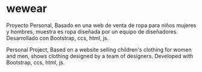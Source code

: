# wewear
Proyecto Personal, Basado en una web de venta de ropa para niños mujeres y hombres, muestra es ropa diseñada por un equipo de diseñadores. 
Desarrollado con Bootstrap, ccs, html, js.


Personal Project, Based on a website selling children's clothing for women and men, shows clothing designed by a team of designers.
Developed with Bootstrap, ccs, html, js.
